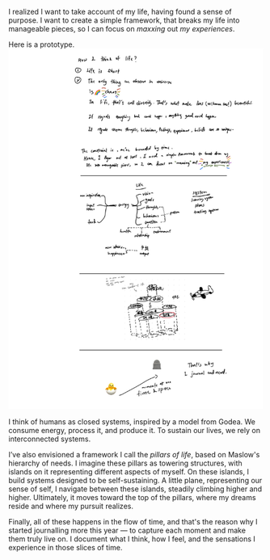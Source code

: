 I realized I want to take account of my life, having found a sense of purpose. I want to create a simple framework, that breaks my life into manageable pieces, so I can focus on *maxxing* out *my experiences*.

Here is a prototype. 
![how-i-think-of-life.jpeg](how-i-think-of-life.jpeg "System of life")


I think of humans as closed systems, inspired by a model from Godea. We consume energy, process it, and produce it. To sustain our lives, we rely on interconnected systems.

I’ve also envisioned a framework I call the _pillars of life_, based on Maslow's hierarchy of needs. I imagine these pillars as towering structures, with islands on it representing different aspects of myself. On these islands, I build systems designed to be self-sustaining. A little plane, representing our sense of self, I navigate between these islands, steadily climbing higher and higher. Ultimately, it moves toward the top of the pillars, where my dreams reside and where my pursuit realizes.

Finally, all of these happens in the flow of time, and that's the reason why I started journalling more this year — to capture each moment and make them truly live on. I document what I think, how I feel, and the sensations I experience in those slices of time. 
